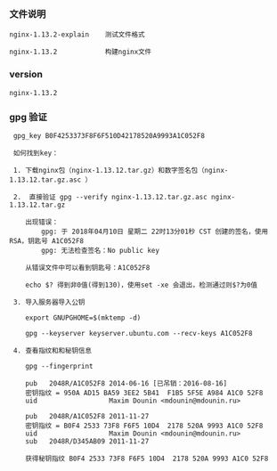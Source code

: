 ### 文件说明

    nginx-1.13.2-explain    测试文件格式
     
    nginx-1.13.2            构建nginx文件            
    
### version

    nginx-1.13.2

### gpg 验证
    
     gpg_key B0F4253373F8F6F510D42178520A9993A1C052F8
     
     如何找到key：
     
     1. 下载nginx包（nginx-1.13.12.tar.gz）和数字签名包（nginx-1.13.12.tar.gz.asc ）
     
     2.  直接验证 gpg --verify nginx-1.13.12.tar.gz.asc nginx-1.13.12.tar.gz
        
        出现错误：
            gpg: 于 2018年04月10日 星期二 22时13分01秒 CST 创建的签名，使用 RSA，钥匙号 A1C052F8
            gpg: 无法检查签名：No public key
         
        从错误文件中可以看到钥匙号：A1C052F8
         
        echo $? 得到非0值(得到130)，使用set -xe 会退出，检测通过则$?为0值
      
     3. 导入服务器导入公钥
     
        export GNUPGHOME=$(mktemp -d)
         
        gpg --keyserver keyserver.ubuntu.com --recv-keys A1C052F8
     
     4. 查看指纹和和秘钥信息
     
        gpg --fingerprint
         
        pub   2048R/A1C052F8 2014-06-16 [已吊销：2016-08-16]
        密钥指纹 = 950A AD15 BA59 3EE2 5B41  F1B5 5F5E A984 A1C0 52F8
        uid                  Maxim Dounin <mdounin@mdounin.ru>
        
        pub   2048R/A1C052F8 2011-11-27
        密钥指纹 = B0F4 2533 73F8 F6F5 10D4  2178 520A 9993 A1C0 52F8
        uid                  Maxim Dounin <mdounin@mdounin.ru>
        sub   2048R/D345AB09 2011-11-27
        
        获得秘钥指纹 B0F4 2533 73F8 F6F5 10D4  2178 520A 9993 A1C0 52F8
     
     